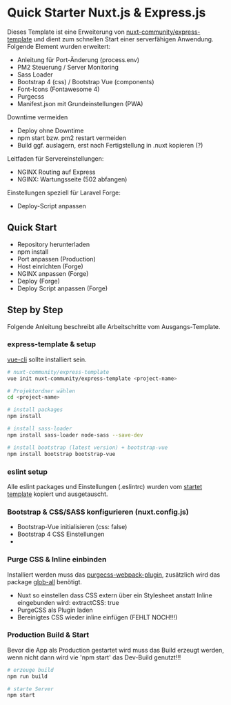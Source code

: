# Quick Starter Nuxt.js & Express.js
Dieses Template ist eine Erweiterung von [nuxt-community/express-template](https://github.com/nuxt-community/express-template)
und dient zum schnellen Start einer serverfähigen Anwendung.
Folgende Element wurden erweitert:
 * Anleitung für Port-Änderung (process.env)
 * PM2 Steuerung / Server Monitoring
 * Sass Loader
 * Bootstrap 4 (css) / Bootstrap Vue (components)
 * Font-Icons (Fontawesome 4)
 * Purgecss
 * Manifest.json mit Grundeinstellungen (PWA)
 
 Downtime vermeiden
  * Deploy ohne Downtime
  * npm start bzw. pm2 restart vermeiden
  * Build ggf. auslagern, erst nach Fertigstellung in .nuxt kopieren (?)
 
 Leitfaden für Servereinstellungen:
  * NGINX Routing auf Express
  * NGINX: Wartungsseite (502 abfangen)
  
Einstellungen speziell für Laravel Forge:
 * Deploy-Script anpassen 

## Quick Start
 * Repository herunterladen
 * npm install
 * Port anpassen (Production)
 * Host einrichten (Forge)
 * NGINX anpassen (Forge)
 * Deploy (Forge)
 * Deploy Script anpassen (Forge)

## Step by Step
Folgende Anleitung beschreibt alle Arbeitschritte vom Ausgangs-Template.
### express-template & setup
[vue-cli](https://github.com/vuejs/vue-cli) sollte installiert sein.

``` bash
# nuxt-community/express-template
vue init nuxt-community/express-template <project-name>

# Projektordner wählen
cd <project-name> 

# install packages
npm install

# install sass-loader
npm install sass-loader node-sass --save-dev

# install bootstrap (latest version) + bootstrap-vue
npm install bootstrap bootstrap-vue
```
### eslint setup
Alle eslint packages und Einstellungen (.eslintrc)
wurden vom [startet template](https://github.com/nuxt-community/starter-template) kopiert und ausgetauscht.

### Bootstrap & CSS/SASS konfigurieren (nuxt.config.js)
 * Bootstrap-Vue initialisieren (css: false)
 * Bootstrap 4 CSS Einstellungen 
 * 
 
 ### Purge CSS & Inline einbinden
 Installiert werden muss das [purgecss-webpack-plugin](https://github.com/FullHuman/purgecss-webpack-plugin),
 zusätzlich wird das package [glob-all](https://github.com/jpillora/node-glob-all) benötigt.
  * Nuxt so einstellen dass CSS extern über ein Stylesheet anstatt Inline eingebunden wird: extractCSS: true
  * PurgeCSS als Plugin laden
  * Bereinigtes CSS wieder inline einfügen (FEHLT NOCH!!!) 
 
 
 ### Production Build & Start
 Bevor die App als Production gestartet wird muss das Build erzeugt werden, wenn nicht dann wird vie 'npm start' das Dev-Build genutzt!!!
 ``` bash
 # erzeuge build
 npm run build
 
 # starte Server
 npm start
 ```
 
 
 
